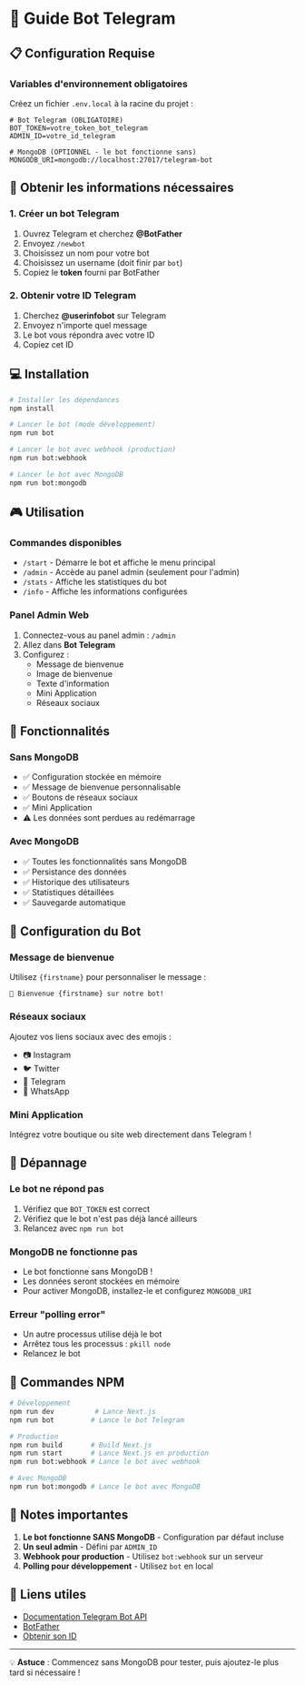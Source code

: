 # 🤖 Guide Bot Telegram

## 📋 Configuration Requise

### Variables d'environnement obligatoires
Créez un fichier `.env.local` à la racine du projet :

```env
# Bot Telegram (OBLIGATOIRE)
BOT_TOKEN=votre_token_bot_telegram
ADMIN_ID=votre_id_telegram

# MongoDB (OPTIONNEL - le bot fonctionne sans)
MONGODB_URI=mongodb://localhost:27017/telegram-bot
```

## 🚀 Obtenir les informations nécessaires

### 1. Créer un bot Telegram
1. Ouvrez Telegram et cherchez **@BotFather**
2. Envoyez `/newbot`
3. Choisissez un nom pour votre bot
4. Choisissez un username (doit finir par `bot`)
5. Copiez le **token** fourni par BotFather

### 2. Obtenir votre ID Telegram
1. Cherchez **@userinfobot** sur Telegram
2. Envoyez n'importe quel message
3. Le bot vous répondra avec votre ID
4. Copiez cet ID

## 💻 Installation

```bash
# Installer les dépendances
npm install

# Lancer le bot (mode développement)
npm run bot

# Lancer le bot avec webhook (production)
npm run bot:webhook

# Lancer le bot avec MongoDB
npm run bot:mongodb
```

## 🎮 Utilisation

### Commandes disponibles
- `/start` - Démarre le bot et affiche le menu principal
- `/admin` - Accède au panel admin (seulement pour l'admin)
- `/stats` - Affiche les statistiques du bot
- `/info` - Affiche les informations configurées

### Panel Admin Web
1. Connectez-vous au panel admin : `/admin`
2. Allez dans **Bot Telegram**
3. Configurez :
   - Message de bienvenue
   - Image de bienvenue
   - Texte d'information
   - Mini Application
   - Réseaux sociaux

## 🔧 Fonctionnalités

### Sans MongoDB
- ✅ Configuration stockée en mémoire
- ✅ Message de bienvenue personnalisable
- ✅ Boutons de réseaux sociaux
- ✅ Mini Application
- ⚠️ Les données sont perdues au redémarrage

### Avec MongoDB
- ✅ Toutes les fonctionnalités sans MongoDB
- ✅ Persistance des données
- ✅ Historique des utilisateurs
- ✅ Statistiques détaillées
- ✅ Sauvegarde automatique

## 📱 Configuration du Bot

### Message de bienvenue
Utilisez `{firstname}` pour personnaliser le message :
```
🤖 Bienvenue {firstname} sur notre bot!
```

### Réseaux sociaux
Ajoutez vos liens sociaux avec des emojis :
- 📷 Instagram
- 🐦 Twitter
- 📱 Telegram
- 💬 WhatsApp

### Mini Application
Intégrez votre boutique ou site web directement dans Telegram !

## 🚨 Dépannage

### Le bot ne répond pas
1. Vérifiez que `BOT_TOKEN` est correct
2. Vérifiez que le bot n'est pas déjà lancé ailleurs
3. Relancez avec `npm run bot`

### MongoDB ne fonctionne pas
- Le bot fonctionne sans MongoDB !
- Les données seront stockées en mémoire
- Pour activer MongoDB, installez-le et configurez `MONGODB_URI`

### Erreur "polling error"
- Un autre processus utilise déjà le bot
- Arrêtez tous les processus : `pkill node`
- Relancez le bot

## 🎯 Commandes NPM

```bash
# Développement
npm run dev          # Lance Next.js
npm run bot         # Lance le bot Telegram

# Production
npm run build       # Build Next.js
npm run start       # Lance Next.js en production
npm run bot:webhook # Lance le bot avec webhook

# Avec MongoDB
npm run bot:mongodb # Lance le bot avec MongoDB
```

## 📝 Notes importantes

1. **Le bot fonctionne SANS MongoDB** - Configuration par défaut incluse
2. **Un seul admin** - Défini par `ADMIN_ID`
3. **Webhook pour production** - Utilisez `bot:webhook` sur un serveur
4. **Polling pour développement** - Utilisez `bot` en local

## 🔗 Liens utiles

- [Documentation Telegram Bot API](https://core.telegram.org/bots/api)
- [BotFather](https://t.me/botfather)
- [Obtenir son ID](https://t.me/userinfobot)

---

💡 **Astuce** : Commencez sans MongoDB pour tester, puis ajoutez-le plus tard si nécessaire !